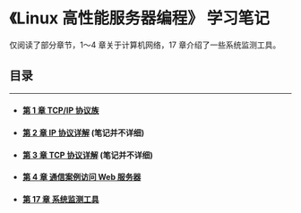 # 《Linux 高性能服务器编程》 学习笔记

仅阅读了部分章节，1～4 章关于计算机网络，17 章介绍了一些系统监测工具。

## 目录

***

+ #### [第 1 章 TCP/IP 协议族](01TCPIP协议族.md)

+ #### [第 2 章 IP 协议详解](02IP协议详解.md) (笔记并不详细)

+ #### [第 3 章 TCP 协议详解](03TCP协议详解.md) (笔记并不详细)

+ #### [第 4 章 通信案例访问 Web 服务器](04通信案例访问Web服务器.md)

+ #### [第 17 章 系统监测工具](17系统监测工具.md)